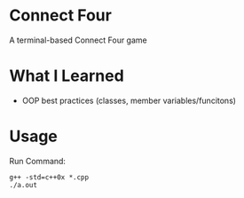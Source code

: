 # Connect Four
A terminal-based Connect Four game<br>


# What I Learned
* OOP best practices (classes, member variables/funcitons)<br>


# Usage
Run Command:<br>


`g++ -std=c++0x *.cpp`<br>
`./a.out`
